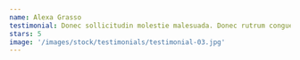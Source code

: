 ```yaml
---
name: Alexa Grasso
testimonial: Donec sollicitudin molestie malesuada. Donec rutrum congue leo eget malesuada. Vivamus magna justo, lacinia eget consectetur sed, convallis at tellus.
stars: 5
image: '/images/stock/testimonials/testimonial-03.jpg'
---
```

